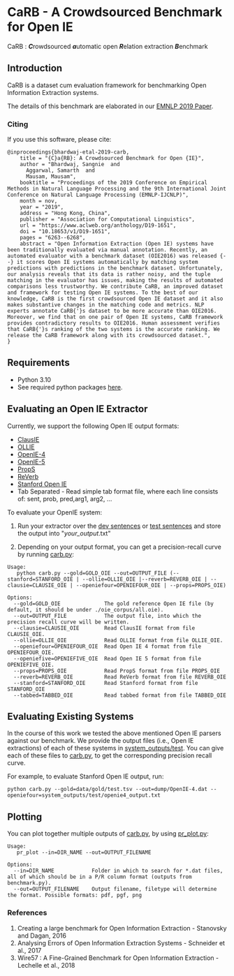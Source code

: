 # CaRB - A Crowdsourced Benchmark for Open IE

CaRB : ***C***rowdsourced ***a***utomatic open ***R***elation extraction ***B***enchmark


## Introduction

CaRB is a dataset cum evaluation framework for benchmarking Open Information Extraction systems.

The details of this benchmark are elaborated in our [EMNLP 2019 Paper](https://www.aclweb.org/anthology/D19-1651/).

### Citing
If you use this software, please cite:
```
@inproceedings{bhardwaj-etal-2019-carb,
    title = "{C}a{RB}: A Crowdsourced Benchmark for Open {IE}",
    author = "Bhardwaj, Sangnie  and
      Aggarwal, Samarth  and
      Mausam, Mausam",
    booktitle = "Proceedings of the 2019 Conference on Empirical Methods in Natural Language Processing and the 9th International Joint Conference on Natural Language Processing (EMNLP-IJCNLP)",
    month = nov,
    year = "2019",
    address = "Hong Kong, China",
    publisher = "Association for Computational Linguistics",
    url = "https://www.aclweb.org/anthology/D19-1651",
    doi = "10.18653/v1/D19-1651",
    pages = "6263--6268",
    abstract = "Open Information Extraction (Open IE) systems have been traditionally evaluated via manual annotation. Recently, an automated evaluator with a benchmark dataset (OIE2016) was released {--} it scores Open IE systems automatically by matching system predictions with predictions in the benchmark dataset. Unfortunately, our analysis reveals that its data is rather noisy, and the tuple matching in the evaluator has issues, making the results of automated comparisons less trustworthy. We contribute CaRB, an improved dataset and framework for testing Open IE systems. To the best of our knowledge, CaRB is the first crowdsourced Open IE dataset and it also makes substantive changes in the matching code and metrics. NLP experts annotate CaRB{'}s dataset to be more accurate than OIE2016. Moreover, we find that on one pair of Open IE systems, CaRB framework provides contradictory results to OIE2016. Human assessment verifies that CaRB{'}s ranking of the two systems is the accurate ranking. We release the CaRB framework along with its crowdsourced dataset.",
}
```

## Requirements

* Python 3.10
* See required python packages [here](requirements.txt).



## Evaluating an Open IE Extractor

Currently, we support the following Open IE output formats:

* [ClausIE](https://www.mpi-inf.mpg.de/departments/databases-and-information-systems/software/clausie/)
* [OLLIE](http://knowitall.github.io/ollie/)
* [OpenIE-4](https://github.com/allenai/openie-standalone)
* [OpenIE-5](https://github.com/allenai/openie-standalone)
* [PropS](http://u.cs.biu.ac.il/~stanovg/props.html)
* [ReVerb](http://reverb.cs.washington.edu/)
* [Stanford Open IE](http://nlp.stanford.edu/software/openie.html)
* Tab Separated - Read simple tab format file, where each line consists of:
                                sent, prob, pred,arg1, arg2, ...

To evaluate your OpenIE system:

1. Run your extractor over the [dev sentences](data/dev.txt) or [test sentences](data/test.txt) and store the output into "*your_output*.txt"

2. Depending on your output format, you can get a precision-recall curve by running [carb.py](carb.py):
``` 
Usage:
   python carb.py --gold=GOLD_OIE --out=OUTPUT_FILE (--stanford=STANFORD_OIE | --ollie=OLLIE_OIE |--reverb=REVERB_OIE | --clausie=CLAUSIE_OIE | --openiefour=OPENIEFOUR_OIE | --props=PROPS_OIE)

Options:
  --gold=GOLD_OIE              The gold reference Open IE file (by default, it should be under ./oie_corpus/all.oie).
  --out=OUTPUT_FILE            The output file, into which the precision recall curve will be written.
  --clausie=CLAUSIE_OIE        Read ClausIE format from file CLAUSIE_OIE.
  --ollie=OLLIE_OIE            Read OLLIE format from file OLLIE_OIE.
  --openiefour=OPENIEFOUR_OIE  Read Open IE 4 format from file OPENIEFOUR_OIE.
  --openiefive=OPENIEFIVE_OIE  Read Open IE 5 format from file OPENIEFIVE_OIE.
  --props=PROPS_OIE            Read PropS format from file PROPS_OIE
  --reverb=REVERB_OIE          Read ReVerb format from file REVERB_OIE
  --stanford=STANFORD_OIE      Read Stanford format from file STANFORD_OIE
  --tabbed=TABBED_OIE		   Read tabbed format from file TABBED_OIE
```

## Evaluating Existing Systems

In the course of this work we tested the above mentioned Open IE parsers against our benchmark.
We provide the output files (i.e., Open IE extractions) of each of these
systems in [system_outputs/test](system_outputs/test).
You can give each of these files to [carb.py](carb.py), to get the corresponding precision recall curve.

For example, to evaluate Stanford Open IE output, run:
```
python carb.py --gold=data/gold/test.tsv --out=dump/OpenIE-4.dat --openiefour=system_outputs/test/openie4_output.txt
```

## Plotting

You can plot together multiple outputs of [carb.py](carb.py), by using [pr_plot.py](pr_plot.py):

```
Usage:
   pr_plot --in=DIR_NAME --out=OUTPUT_FILENAME 

Options:
  --in=DIR_NAME            Folder in which to search for *.dat files, all of which should be in a P/R column format (outputs from benchmark.py).
  --out=OUTPUT_FILENAME    Output filename, filetype will determine the format. Possible formats: pdf, pgf, png
```

### References

1. Creating a large benchmark for Open Information Extraction - Stanovsky and Dagan, 2016
2. Analysing Errors of Open Information Extraction Systems - Schneider et al., 2017
3. Wire57 : A Fine-Grained Benchmark for Open Information Extraction - Lechelle et al., 2018


